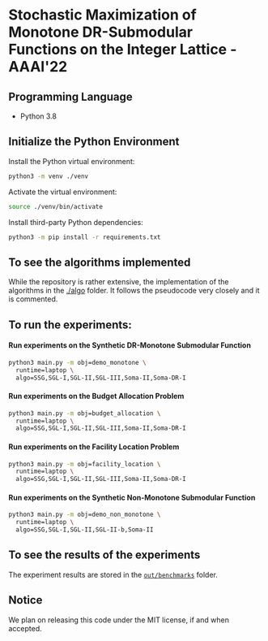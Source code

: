 # Stochastic Maximization of Monotone DR-Submodular Functions on the Integer Lattice - AAAI'22

## Programming Language

- Python 3.8

## Initialize the Python Environment

Install the Python virtual environment:

```bash
python3 -m venv ./venv
```

Activate the virtual environment:

```bash
source ./venv/bin/activate
```

Install third-party Python dependencies:

```bash
python3 -m pip install -r requirements.txt
```

## To see the algorithms implemented

While the repository is rather extensive, the implementation of the algorithms in the [./algo](./algo) folder.
It follows the pseudocode very closely and it is commented. 

## To run the experiments:

#### Run experiments on the Synthetic DR-Monotone Submodular Function

```bash
python3 main.py -m obj=demo_monotone \
  runtime=laptop \
  algo=SSG,SGL-I,SGL-II,SGL-III,Soma-II,Soma-DR-I
```

#### Run experiments on the Budget Allocation Problem

```bash
python3 main.py -m obj=budget_allocation \
  runtime=laptop \
  algo=SSG,SGL-I,SGL-II,SGL-III,Soma-II,Soma-DR-I
```

#### Run experiments on the Facility Location Problem

```bash
python3 main.py -m obj=facility_location \
  runtime=laptop \
  algo=SSG,SGL-I,SGL-II,SGL-III,Soma-II,Soma-DR-I
```

#### Run experiments on the Synthetic Non-Monotone Submodular Function

```bash
python3 main.py -m obj=demo_non_monotone \
  runtime=laptop \
  algo=SSG,SGL-I,SGL-II,SGL-II-b,Soma-II
```

## To see the results of the experiments

The experiment results are stored in the [`out/benchmarks`](out/benchmarks) folder.

## Notice

We plan on releasing this code under the MIT license, if and when accepted.
